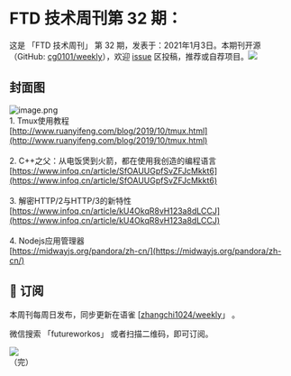 # FTD 技术周刊第 32 期：
这是 「FTD 技术周刊」 第 32 期，发表于：2021年1月3日。本期刊开源（GitHub: [cg0101/weekly](https://github.com/cg0101/weekly)），欢迎 [issue](https://github.com/cg0101/weekly/issues) 区投稿，推荐或自荐项目。![](https://visitor-badge.glitch.me/badge?page_id=cg0101.weekly) <a href="https://www.linkedin.com/in/%E9%A9%B0-%E5%BC%A0-60669710a/">
        </a>
## 封面图


![image.png](https://cdn.nlark.com/yuque/0/2020/png/132503/1605582594016-4d1ee3b9-08ff-4f75-b654-35b8b88d699f.png#height=720&id=ceyjm&margin=%5Bobject%20Object%5D&name=image.png&originHeight=720&originWidth=1080&originalType=binary&size=1129850&status=done&style=none&width=1080)<br />1. Tmux使用教程<br />[http://www.ruanyifeng.com/blog/2019/10/tmux.html](http://www.ruanyifeng.com/blog/2019/10/tmux.html)<br />
<br />2. C++之父：从电饭煲到火箭，都在使用我创造的编程语言<br />[https://www.infoq.cn/article/SfOAUUGpfSvZFJcMkkt6](https://www.infoq.cn/article/SfOAUUGpfSvZFJcMkkt6)<br />
<br />3. 解密HTTP/2与HTTP/3的新特性<br />[https://www.infoq.cn/article/kU4OkqR8vH123a8dLCCJ](https://www.infoq.cn/article/kU4OkqR8vH123a8dLCCJ)<br />
<br />4. Nodejs应用管理器<br />[https://midwayjs.org/pandora/zh-cn/](https://midwayjs.org/pandora/zh-cn/)



## 📅 订阅
本周刊每周日发布，同步更新在语雀 [[zhangchi1024/weekly](https://www.yuque.com/zhangchi1024/weekly)」 。


微信搜索 「futureworkos」 或者扫描二维码，即可订阅。
<div align="left"> <img src="https://cdn.nlark.com/yuque/0/2021/jpeg/132503/1640750963398-e8538e9e-6b96-46f7-abff-c93b56bdd377.jpeg?x-oss-process=image%2Fwatermark%2Ctype_d3F5LW1pY3JvaGVp%2Csize_36%2Ctext_5byg6amw%2Ccolor_FFFFFF%2Cshadow_50%2Ct_80%2Cg_se%2Cx_10%2Cy_10%2Fresize%2Cw_426%2Climit_0" ></div>
    （完）